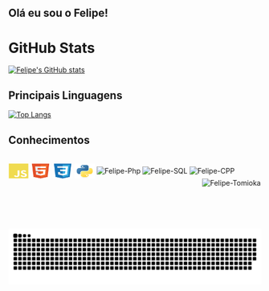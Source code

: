 
  ## Olá eu sou o Felipe!  

# GitHub Stats

[![Felipe's GitHub stats](https://github-readme-stats.vercel.app/api?username=1felipww&show_icons=true&theme=dark&count_private=true&hide=stars,prs)](https://github.com/1felipww/github-readme-stats)

## Principais Linguagens
[![Top Langs](https://github-readme-stats.vercel.app/api/top-langs/?username=1felipww&layout=compact&theme=dark)](https://github.com/1felipww/github-readme-stats)

## Conhecimentos
<div style="display: inline_block"><br>
  <img align="center" alt="Felipe-Js" height="30" width="40" src="https://raw.githubusercontent.com/devicons/devicon/master/icons/javascript/javascript-plain.svg">
  <img align="center" alt="Felipe-HTML" height="30" width="40" src="https://raw.githubusercontent.com/devicons/devicon/master/icons/html5/html5-original.svg">
  <img align="center" alt="Felipe-CSS" height="30" width="40" src="https://raw.githubusercontent.com/devicons/devicon/master/icons/css3/css3-original.svg">
  <img align="center" alt="Felipe-Python" height="30" width="40" src="https://raw.githubusercontent.com/devicons/devicon/master/icons/python/python-original.svg">
  <img align="center" alt="Felipe-Php" height="30" width="40" src="https://icomoon.io/app/icomoon-lib/icons4acad3d/4/595.svg">
  <img align="center" alt="Felipe-SQL" height="30" width="40" src="https://icomoon.io/app/icomoon-lib/icons4acad3d/4/533.svg">
  <img align="center" alt="Felipe-CPP" height="30" width="40" src="https://raw.githubusercontent.com/isocpp/logos/master/cpp_logo.png">
 <img align="right" height=100 width=118 alt="Felipe-Tomioka" src="https://cdn.discordapp.com/attachments/1285668708840378472/1296203373481169009/output-onlinegiftools.gif?ex=67116ef6&is=67101d76&hm=d0476dfc146a1282b947608f643c28dedb6f27a8c56d75dc99730b132b4add03&">
</div>
<br>
  <picture align="center">
  <source media="(prefers-color-scheme: dark)" srcset="https://raw.githubusercontent.com/1felipww/1felipww/output/github-contribution-grid-snake-dark.svg">
  <source media="(prefers-color-scheme: light)" srcset="https://raw.githubusercontent.com/1felipww/1felipww/output/github-contribution-grid-snake-dark.svg">
  <img align="center" alt="github contribution grid snake animation" src="https://raw.githubusercontent.com/1felipww/1felipww/output/github-contribution-grid-snake.svg">
</picture>
<br><br>
 

